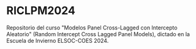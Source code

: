 # RICLPM2024

Repositorio del curso "Modelos Panel Cross-Lagged con Intercepto Aleatorio" (Random Intercept Cross Lagged Panel Models), dictado en la Escuela de Invierno ELSOC-COES 2024.
